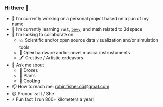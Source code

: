 ### Hi there 👋

- 🔭 I’m currently working on a personal project based on a pun of my name
- 🌱 I’m currently learning `rust`, [`bevy`](https://bevyengine.org/), and math related to 3d space
- 👯 I’m looking to collaborate on:
  - 🗠 Scientific and/or open source data visualization and/or simulation tools
  - 🎵 Open hardware and/or novel musical instrustuments
  - 🖍️ Creative / Artistic endeavors
- 💬 Ask me about
  - 🪽 Drones
  - 🌿 Plants
  - 🍳 Cooking
- 📫 How to reach me: robin.fisher.co@gmail.com
- 😄 Pronouns: It / She
- ⚡ Fun fact: I run 800+ kilometers a year!

<!--
**itsarobin/itsarobin** is a ✨ _special_ ✨ repository because its `README.md` (this file) appears on your GitHub profile.

Here are some ideas to get you started:

- 🔭 I’m currently working on ...
- 🌱 I’m currently learning ...
- 👯 I’m looking to collaborate on ...
- 🤔 I’m looking for help with ...
- 💬 Ask me about ...
- 📫 How to reach me: ...
- 😄 Pronouns: ...
- ⚡ Fun fact: ...
-->
